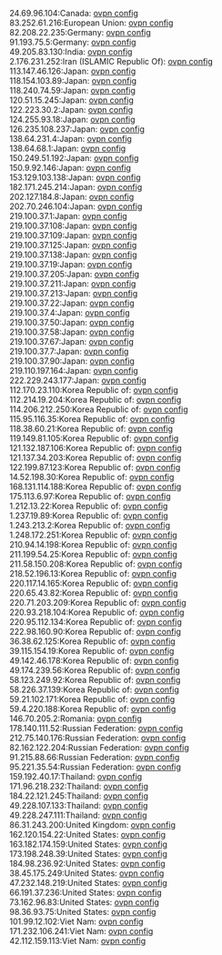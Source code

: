 24.69.96.104:Canada: [ovpn config](vpn/24_69_96_104.ovpn)  
83.252.61.216:European Union: [ovpn config](vpn/83_252_61_216.ovpn)  
82.208.22.235:Germany: [ovpn config](vpn/82_208_22_235.ovpn)  
91.193.75.5:Germany: [ovpn config](vpn/91_193_75_5.ovpn)  
49.205.83.130:India: [ovpn config](vpn/49_205_83_130.ovpn)  
2.176.231.252:Iran (ISLAMIC Republic Of): [ovpn config](vpn/2_176_231_252.ovpn)  
113.147.46.126:Japan: [ovpn config](vpn/113_147_46_126.ovpn)  
118.154.103.89:Japan: [ovpn config](vpn/118_154_103_89.ovpn)  
118.240.74.59:Japan: [ovpn config](vpn/118_240_74_59.ovpn)  
120.51.15.245:Japan: [ovpn config](vpn/120_51_15_245.ovpn)  
122.223.30.2:Japan: [ovpn config](vpn/122_223_30_2.ovpn)  
124.255.93.18:Japan: [ovpn config](vpn/124_255_93_18.ovpn)  
126.235.108.237:Japan: [ovpn config](vpn/126_235_108_237.ovpn)  
138.64.231.4:Japan: [ovpn config](vpn/138_64_231_4.ovpn)  
138.64.68.1:Japan: [ovpn config](vpn/138_64_68_1.ovpn)  
150.249.51.192:Japan: [ovpn config](vpn/150_249_51_192.ovpn)  
150.9.92.146:Japan: [ovpn config](vpn/150_9_92_146.ovpn)  
153.129.103.138:Japan: [ovpn config](vpn/153_129_103_138.ovpn)  
182.171.245.214:Japan: [ovpn config](vpn/182_171_245_214.ovpn)  
202.127.184.8:Japan: [ovpn config](vpn/202_127_184_8.ovpn)  
202.70.246.104:Japan: [ovpn config](vpn/202_70_246_104.ovpn)  
219.100.37.1:Japan: [ovpn config](vpn/219_100_37_1.ovpn)  
219.100.37.108:Japan: [ovpn config](vpn/219_100_37_108.ovpn)  
219.100.37.109:Japan: [ovpn config](vpn/219_100_37_109.ovpn)  
219.100.37.125:Japan: [ovpn config](vpn/219_100_37_125.ovpn)  
219.100.37.138:Japan: [ovpn config](vpn/219_100_37_138.ovpn)  
219.100.37.19:Japan: [ovpn config](vpn/219_100_37_19.ovpn)  
219.100.37.205:Japan: [ovpn config](vpn/219_100_37_205.ovpn)  
219.100.37.211:Japan: [ovpn config](vpn/219_100_37_211.ovpn)  
219.100.37.213:Japan: [ovpn config](vpn/219_100_37_213.ovpn)  
219.100.37.22:Japan: [ovpn config](vpn/219_100_37_22.ovpn)  
219.100.37.4:Japan: [ovpn config](vpn/219_100_37_4.ovpn)  
219.100.37.50:Japan: [ovpn config](vpn/219_100_37_50.ovpn)  
219.100.37.58:Japan: [ovpn config](vpn/219_100_37_58.ovpn)  
219.100.37.67:Japan: [ovpn config](vpn/219_100_37_67.ovpn)  
219.100.37.7:Japan: [ovpn config](vpn/219_100_37_7.ovpn)  
219.100.37.90:Japan: [ovpn config](vpn/219_100_37_90.ovpn)  
219.110.197.164:Japan: [ovpn config](vpn/219_110_197_164.ovpn)  
222.229.243.177:Japan: [ovpn config](vpn/222_229_243_177.ovpn)  
112.170.23.110:Korea Republic of: [ovpn config](vpn/112_170_23_110.ovpn)  
112.214.19.204:Korea Republic of: [ovpn config](vpn/112_214_19_204.ovpn)  
114.206.212.250:Korea Republic of: [ovpn config](vpn/114_206_212_250.ovpn)  
115.95.116.35:Korea Republic of: [ovpn config](vpn/115_95_116_35.ovpn)  
118.38.60.21:Korea Republic of: [ovpn config](vpn/118_38_60_21.ovpn)  
119.149.81.105:Korea Republic of: [ovpn config](vpn/119_149_81_105.ovpn)  
121.132.187.106:Korea Republic of: [ovpn config](vpn/121_132_187_106.ovpn)  
121.137.34.203:Korea Republic of: [ovpn config](vpn/121_137_34_203.ovpn)  
122.199.87.123:Korea Republic of: [ovpn config](vpn/122_199_87_123.ovpn)  
14.52.198.30:Korea Republic of: [ovpn config](vpn/14_52_198_30.ovpn)  
168.131.114.188:Korea Republic of: [ovpn config](vpn/168_131_114_188.ovpn)  
175.113.6.97:Korea Republic of: [ovpn config](vpn/175_113_6_97.ovpn)  
1.212.13.22:Korea Republic of: [ovpn config](vpn/1_212_13_22.ovpn)  
1.237.19.89:Korea Republic of: [ovpn config](vpn/1_237_19_89.ovpn)  
1.243.213.2:Korea Republic of: [ovpn config](vpn/1_243_213_2.ovpn)  
1.248.172.251:Korea Republic of: [ovpn config](vpn/1_248_172_251.ovpn)  
210.94.14.198:Korea Republic of: [ovpn config](vpn/210_94_14_198.ovpn)  
211.199.54.25:Korea Republic of: [ovpn config](vpn/211_199_54_25.ovpn)  
211.58.150.208:Korea Republic of: [ovpn config](vpn/211_58_150_208.ovpn)  
218.52.196.13:Korea Republic of: [ovpn config](vpn/218_52_196_13.ovpn)  
220.117.14.165:Korea Republic of: [ovpn config](vpn/220_117_14_165.ovpn)  
220.65.43.82:Korea Republic of: [ovpn config](vpn/220_65_43_82.ovpn)  
220.71.203.209:Korea Republic of: [ovpn config](vpn/220_71_203_209.ovpn)  
220.93.218.104:Korea Republic of: [ovpn config](vpn/220_93_218_104.ovpn)  
220.95.112.134:Korea Republic of: [ovpn config](vpn/220_95_112_134.ovpn)  
222.98.160.90:Korea Republic of: [ovpn config](vpn/222_98_160_90.ovpn)  
36.38.62.125:Korea Republic of: [ovpn config](vpn/36_38_62_125.ovpn)  
39.115.154.19:Korea Republic of: [ovpn config](vpn/39_115_154_19.ovpn)  
49.142.46.178:Korea Republic of: [ovpn config](vpn/49_142_46_178.ovpn)  
49.174.239.56:Korea Republic of: [ovpn config](vpn/49_174_239_56.ovpn)  
58.123.249.92:Korea Republic of: [ovpn config](vpn/58_123_249_92.ovpn)  
58.226.37.139:Korea Republic of: [ovpn config](vpn/58_226_37_139.ovpn)  
59.21.102.171:Korea Republic of: [ovpn config](vpn/59_21_102_171.ovpn)  
59.4.220.188:Korea Republic of: [ovpn config](vpn/59_4_220_188.ovpn)  
146.70.205.2:Romania: [ovpn config](vpn/146_70_205_2.ovpn)  
178.140.111.52:Russian Federation: [ovpn config](vpn/178_140_111_52.ovpn)  
212.75.140.176:Russian Federation: [ovpn config](vpn/212_75_140_176.ovpn)  
82.162.122.204:Russian Federation: [ovpn config](vpn/82_162_122_204.ovpn)  
91.215.88.66:Russian Federation: [ovpn config](vpn/91_215_88_66.ovpn)  
95.221.35.54:Russian Federation: [ovpn config](vpn/95_221_35_54.ovpn)  
159.192.40.17:Thailand: [ovpn config](vpn/159_192_40_17.ovpn)  
171.96.218.232:Thailand: [ovpn config](vpn/171_96_218_232.ovpn)  
184.22.121.245:Thailand: [ovpn config](vpn/184_22_121_245.ovpn)  
49.228.107.133:Thailand: [ovpn config](vpn/49_228_107_133.ovpn)  
49.228.247.111:Thailand: [ovpn config](vpn/49_228_247_111.ovpn)  
86.31.243.200:United Kingdom: [ovpn config](vpn/86_31_243_200.ovpn)  
162.120.154.22:United States: [ovpn config](vpn/162_120_154_22.ovpn)  
163.182.174.159:United States: [ovpn config](vpn/163_182_174_159.ovpn)  
173.198.248.39:United States: [ovpn config](vpn/173_198_248_39.ovpn)  
184.98.236.92:United States: [ovpn config](vpn/184_98_236_92.ovpn)  
38.45.175.249:United States: [ovpn config](vpn/38_45_175_249.ovpn)  
47.232.148.219:United States: [ovpn config](vpn/47_232_148_219.ovpn)  
66.191.37.236:United States: [ovpn config](vpn/66_191_37_236.ovpn)  
73.162.96.83:United States: [ovpn config](vpn/73_162_96_83.ovpn)  
98.36.93.75:United States: [ovpn config](vpn/98_36_93_75.ovpn)  
101.99.12.102:Viet Nam: [ovpn config](vpn/101_99_12_102.ovpn)  
171.232.106.241:Viet Nam: [ovpn config](vpn/171_232_106_241.ovpn)  
42.112.159.113:Viet Nam: [ovpn config](vpn/42_112_159_113.ovpn)  
